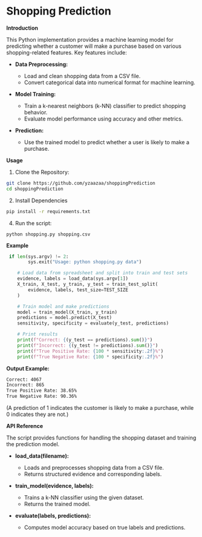 # Shopping Prediction

**Introduction**

This Python implementation provides a machine learning model for predicting whether a customer will make a purchase based on various shopping-related features. Key features include:

* **Data Preprocessing:**
  * Load and clean shopping data from a CSV file.
  * Convert categorical data into numerical format for machine learning.

* **Model Training:**
  * Train a k-nearest neighbors (k-NN) classifier to predict shopping behavior.
  * Evaluate model performance using accuracy and other metrics.

* **Prediction:**
  * Use the trained model to predict whether a user is likely to make a purchase.

**Usage**
1. Clone the Repository:
```bash
git clone https://github.com/yzaazaa/shoppingPrediction
cd shoppingPrediction
```
2. Install Dependencies

```bash
pip install -r requirements.txt
```
4. Run the script:
```
python shopping.py shopping.csv
```
**Example**
```python
 if len(sys.argv) != 2:
        sys.exit("Usage: python shopping.py data")

    # Load data from spreadsheet and split into train and test sets
    evidence, labels = load_data(sys.argv[1])
    X_train, X_test, y_train, y_test = train_test_split(
        evidence, labels, test_size=TEST_SIZE
    )

    # Train model and make predictions
    model = train_model(X_train, y_train)
    predictions = model.predict(X_test)
    sensitivity, specificity = evaluate(y_test, predictions)

    # Print results
    print(f"Correct: {(y_test == predictions).sum()}")
    print(f"Incorrect: {(y_test != predictions).sum()}")
    print(f"True Positive Rate: {100 * sensitivity:.2f}%")
    print(f"True Negative Rate: {100 * specificity:.2f}%")
```

**Output Example:**
```bash
Correct: 4067
Incorrect: 865
True Positive Rate: 38.65%
True Negative Rate: 90.36%
```
(A prediction of 1 indicates the customer is likely to make a purchase, while 0 indicates they are not.)

**API Reference**

The script provides functions for handling the shopping dataset and training the prediction model.

* **load_data(filename):**

	* Loads and preprocesses shopping data from a CSV file.
	* Returns structured evidence and corresponding labels.

* **train_model(evidence, labels):**

	* Trains a k-NN classifier using the given dataset.
	* Returns the trained model.

* **evaluate(labels, predictions):**

	* Computes model accuracy based on true labels and predictions.
